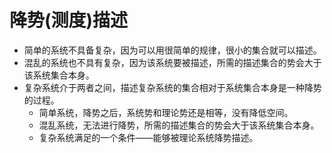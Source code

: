 

# 降势(测度)描述
- 简单的系统不具备复杂，因为可以用很简单的规律，很小的集合就可以描述。
- 混乱的系统也不具有复杂，因为该系统要被描述，所需的描述集合的势会大于该系统集合本身。
- 复杂系统介于两者之间，描述复杂系统的集合相对于系统集合本身是一种降势的过程。
	- 简单系统，降势之后，系统势和理论势还是相等，没有降低空间。
	- 混乱系统，无法进行降势，所需的描述集合的势会大于该系统集合本身。
	- 复杂系统满足的一个条件——能够被理论系统降势描述。